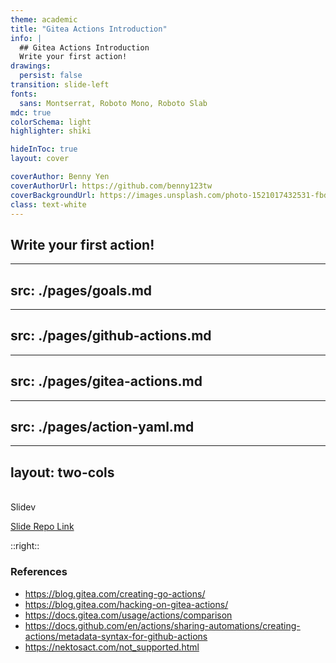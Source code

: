 ```yaml
---
theme: academic
title: "Gitea Actions Introduction"
info: |
  ## Gitea Actions Introduction
  Write your first action!
drawings:
  persist: false
transition: slide-left
fonts:
  sans: Montserrat, Roboto Mono, Roboto Slab
mdc: true
colorSchema: light
highlighter: shiki

hideInToc: true
layout: cover

coverAuthor: Benny Yen
coverAuthorUrl: https://github.com/benny123tw
coverBackgroundUrl: https://images.unsplash.com/photo-1521017432531-fbd92d768814?q=80&w=2340&auto=format&fit=crop&ixlib=rb-4.0.3&ixid=M3wxMjA3fDB8MHxwaG90by1wYWdlfHx8fGVufDB8fHx8fA%3D%3D
class: text-white
---
```


<v-switch>
  <template #0>
    <h1>GitHub Actions</h1>
  </template>
  <template #1>
  <h1>
    <StrikeThroughText>GitHub</StrikeThroughText>
    Actions
  </h1>
  </template>
  <template #2>
    <div
      v-motion
      :initial="{ x: -80 }"
      :click-2="{ x: 0, y: 40 }"
    ><h1 text-green>Gitea</h1></div>
    <h1>
      <StrikeThroughText :animate=false>GitHub</StrikeThroughText>
      Actions
    </h1>
  </template>
</v-switch>

## Write your first action!

<Pagination classNames="text-gray-300" />

---
src: ./pages/goals.md
---

---
src: ./pages/github-actions.md
---

---
src: ./pages/gitea-actions.md
---

---
src: ./pages/action-yaml.md
---

---
layout: two-cols
---

<div class="w-60 relative">
  <div class="relative w-40 h-40">
    <img
      v-motion
      :initial="{ x: 800, y: -100, scale: 1.5, rotate: -50 }"
      :enter="final"
      class="absolute inset-0"
      src="https://sli.dev/logo-square.png"
      alt=""
    />
    <img
      v-motion
      :initial="{ y: 500, x: -100, scale: 2 }"
      :enter="final"
      class="absolute inset-0"
      src="https://sli.dev/logo-circle.png"
      alt=""
    />
    <img
      v-motion
      :initial="{ x: 600, y: 400, scale: 2, rotate: 100 }"
      :enter="final"
      class="absolute inset-0"
      src="https://sli.dev/logo-triangle.png"
      alt=""
    />
  </div>

  <div
    class="text-5xl absolute top-14 left-40 text-[#2B90B6] -z-1"
    v-motion
    :initial="{ x: -80, opacity: 0}"
    :enter="{ x: 0, opacity: 1, transition: { delay: 2000, duration: 1000 } }">
    Slidev
  </div>
</div>

<!-- vue script setup scripts can be directly used in markdown, and will only affects current page -->
<script setup lang="ts">
const final = {
  x: 0,
  y: 0,
  rotate: 0,
  scale: 1,
  transition: {
    type: 'spring',
    damping: 10,
    stiffness: 20,
    mass: 2
  }
}
</script>

<div
  v-motion
  :initial="{ x:35, y: 30, opacity: 0}"
  :enter="{ y: 0, opacity: 1, transition: { delay: 3500 } }">

[Slide Repo Link](https://github.com/benny123tw/github-action-introduction)

</div>

::right::

### References

* https://blog.gitea.com/creating-go-actions/
* https://blog.gitea.com/hacking-on-gitea-actions/
* https://docs.gitea.com/usage/actions/comparison
* https://docs.github.com/en/actions/sharing-automations/creating-actions/metadata-syntax-for-github-actions
* https://nektosact.com/not_supported.html